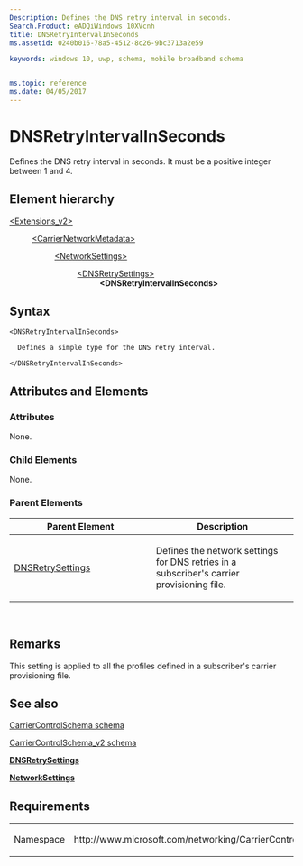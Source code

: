 ```yaml
---
Description: Defines the DNS retry interval in seconds. 
Search.Product: eADQiWindows 10XVcnh
title: DNSRetryIntervalInSeconds
ms.assetid: 0240b016-78a5-4512-8c26-9bc3713a2e59

keywords: windows 10, uwp, schema, mobile broadband schema


ms.topic: reference
ms.date: 04/05/2017
---
```


# DNSRetryIntervalInSeconds


Defines the DNS retry interval in seconds. It must be a positive integer between 1 and 4.

## Element hierarchy

<dl>
<dt><a href="element-extensions-v2.md">&lt;Extensions_v2&gt;</a></dt>
<dd>
<dl>
<dt><a href="element-carriernetworkmetadata.md">&lt;CarrierNetworkMetadata&gt;</a></dt>
<dd>
<dl>
<dt><a href="element-networksettings.md">&lt;NetworkSettings&gt;</a></dt>
<dd>
<dl>
<dt><a href="element-dnsretrysettings.md">&lt;DNSRetrySettings&gt;</a></dt>
<dd><b>&lt;DNSRetryIntervalInSeconds&gt;</b></dd>
</dl>
</dd>
</dl>
</dd>
</dl>
</dd>
</dl>

## Syntax

``` syntax
<DNSRetryIntervalInSeconds>

  Defines a simple type for the DNS retry interval.

</DNSRetryIntervalInSeconds>
```

## Attributes and Elements


### Attributes

None.

### Child Elements

None.

### Parent Elements

<table>
<colgroup>
<col width="50%" />
<col width="50%" />
</colgroup>
<thead>
<tr class="header">
<th>Parent Element</th>
<th>Description</th>
</tr>
</thead>
<tbody>
<tr class="odd">
<td><a href="element-dnsretrysettings.md">DNSRetrySettings</a> </td>
<td><p>Defines the network settings for DNS retries in a subscriber's carrier provisioning file.</p></td>
</tr>
</tbody>
</table>

 

## Remarks

This setting is applied to all the profiles defined in a subscriber's carrier provisioning file.

## See also


[CarrierControlSchema schema](https://msdn.microsoft.com/library/windows/apps/hh868312)

[CarrierControlSchema\_v2 schema](schema-root.md)

[**DNSRetrySettings**](element-dnsretrysettings.md)

[**NetworkSettings**](element-networksettings.md)

## Requirements

<table>
<colgroup>
<col width="50%" />
<col width="50%" />
</colgroup>
<tbody>
<tr class="odd">
<td><p>Namespace</p></td>
<td><p>http://www.microsoft.com/networking/CarrierControl/v2</p></td>
</tr>
</tbody>
</table>

 

 



